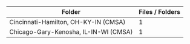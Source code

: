 | Folder                                |   Files / Folders |
|---------------------------------------|-------------------|
| Cincinnati-Hamilton, OH-KY-IN (CMSA)  |                 1 |
| Chicago-Gary-Kenosha, IL-IN-WI (CMSA) |                 1 |